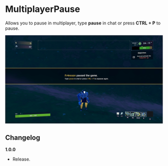 # MultiplayerPause

Allows you to pause in multiplayer, type **pause** in chat or press **CTRL + P** to pause.

![Preview](https://raw.githubusercontent.com/Fr4nsson/MyROR2Plugins/main/plugins/MultiplayerPause/images/Preview.png)

## Changelog

**1.0.0**

* Release.